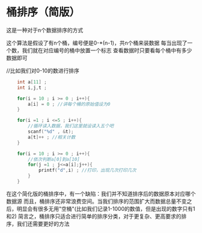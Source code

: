# 桶排序（简版）

这是一种对于n个数据排序的方式

这个算法是假设了有n个桶，编号便是0-*(n-1)，共n个桶来装数据
每当出现了一个数，我们就在对应编号的桶中放置一个标志
查看数据时只要看每个桶中有多少数据即可

//比如我们对0-10的数进行排序
```C
    int a[11] ;
    int i,j,t ; 

    for(i = 10 ; i >= 0 ; i++){
        a[i] = 0 ; //讲每个桶的原始值设为0
    }

    for(i =1 ; i <=5 ; i++){
        //循环读入数据，我们这里就设读入五个吧
        scanf("%d" , &t);
        a[t]++ ; //相关计数
    }

    for(i = 10 ; i >= 0 ; i++){
        //依次判断a[0]到a[10]
        for(j =1 ; j<=a[i];j++){
            printf("d",i) ; //打印，出现几次打印几次
        }
    }
```

在这个简化版的桶排序中，有一个缺陷：我们并不知道排序后的数据原本对应哪个数据源
而且，桶排序还非常浪费空间。当我们排序的范围扩大而数据总量不变之后，明显会有很多无用"空桶"(比如我们记录1-1000的数值，但是出现的数字只有1和2)
简言之，桶排序只适合进行简单的排序分类，对于更复杂、更高要求的排序，我们还需要更好的方法